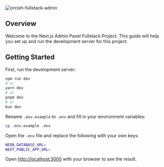 ![orcish-fullstack-admin](https://github.com/TheOrcDev/orcish-fullstack-admin/assets/7549148/33e3a311-c595-4b2b-8a74-eee3ac8331e0)

## Overview
Welcome to the Next.js Admin Panel Fullstack Project. This guide will help you set up and run the development server for this project.

## Getting Started

First, run the development server:

```bash
npm run dev
# or
yarn dev
# or
pnpm dev
# or
bun dev
```

Rename `.env.example` to `.env` and fill in your environment variables:

   ```bash
   cp .env.example .env
   ```

   Open the `.env` file and replace the following with your own keys:

   ```bash
   NEON_DATABASE_URL=
   NEXT_PUBLIC_APP_URL=
   ```

Open [http://localhost:3000](http://localhost:3000) with your browser to see the result.
